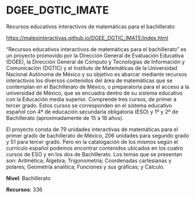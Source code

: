 # DGEE_DGTIC_IMATE
Recursos educativos interactivos de matemáticas para el bachillerato

https://matesinteractivas.github.io/DGEE_DGTIC_IMATE/index.html

“Recursos educativos interactivos de matemáticas para el bachillerato” es un proyecto promovido por la Dirección General de Evaluación Educativa (DGEE), la Dirección General de Cómputo y Tecnologías de Información y Comunicación (DGTIC) y el Instituto de Matemáticas de la Universidad Nacional Autónoma de México y su objetivo es abarcar mediante recursos interactivos los diversos contenidos del área de matemáticas que se contemplan en el Bachillerato de México, o preparatoria para el acceso a la universidad de México, que se encuadra dentro de su sistema educativo con la Educación media superior. Comprende tres cursos, de primer a tercer grado. Estos cursos se corresponden en el sistema educativo español con 4º de educación secundaria obligatoria (ESO) y 1º y 2º de Bachillerato (aproximadamente de 15 a 18 años).

El proyecto consta de 79 unidades interactivas de matemáticas para el primer grado de bachillerato de México, 206 unidades para segundo grado y 51 para tercer grado. Pero en la catalogación de los mismos según el currículo español podemos encontrar contenidos ubicados en los cuatro cursos de ESO y en los dos de Bachillerato. Los temas que se presentan son: Aritmética; Álgebra; Trigonometría; Coordenadas cartesianas y polares; Geometría analítica; Funciones y sus gráficas; y Cálculo.

**Nivel**: Bachillerato

**Recursos**: 336
